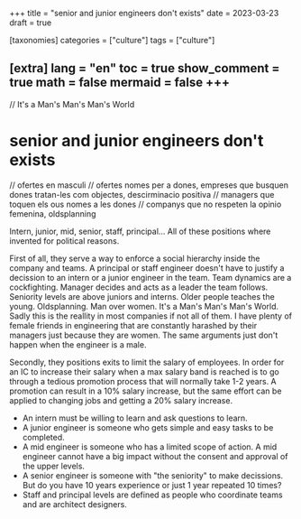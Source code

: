 +++
title = "senior and junior engineers don't exists"
date = 2023-03-23
draft = true

[taxonomies]
categories = ["culture"]
tags = ["culture"]

[extra]
lang = "en"
toc = true
show_comment = true
math = false
mermaid = false
+++
---

// It's a Man's Man's Man's World
# senior and junior engineers don't exists

//  ofertes en masculi
//  ofertes nomes per a dones, empreses que busquen dones tratan-les com objectes, descirminacio positiva
//  managers que toquen els ous nomes a les dones
//  companys que no respeten la opinio femenina, oldsplanning

Intern, junior, mid, senior, staff, principal... All of these positions where invented for political reasons. 

First of all, they serve a way to enforce a social hierarchy inside the company and teams. A principal or staff engineer doesn't have to justify a decission to an intern or a junior engineer in the team. Team dynamics are a cockfighting. Manager decides and acts as a leader the team follows. Seniority levels are above juniors and interns. Older people teaches the young. Oldsplanning. Man over women. It's a Man's Man's Man's World. Sadly this is the reallity in most companies if not all of them. I have plenty of female friends in engineering that are constantly harashed by their managers just because they are women. The same arguments just don't happen when the engineer is a male.

Secondly, they positions exits to limit the salary of employees. In order for an IC to increase their salary when a max salary band is reached is to go through a tedious promotion process that will normally take 1-2 years. A promotion can result in a 10% salary increase, but the same effort can be applied to changing jobs and getting a 20% salary increase.

- An intern must be willing to learn and ask questions to learn.
- A junior engineer is someone who gets simple and easy tasks to be completed.
- A mid engineer is someone who has a limited scope of action. A mid engineer cannot have a big impact without the consent and approval of the upper levels.
- A senior engineer is someone with "the seniority" to make decissions. But do you have 10 years experience or just 1 year repeated 10 times?
- Staff and principal levels are defined as people who coordinate teams and are architect designers.